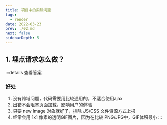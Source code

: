 ```yaml
---
title: 项目中的实际问题
tags: 
  - render
date: 2022-03-23
prev: ./02.md
next: false
sidebarDepth: 5
---
```


## 1. 埋点请求怎么做？

:::details 查看答案

### 好处
1. 没有跨域问题，代码需要用比较通用的，不适合使用ajax
2. 出错不会阻塞页面加载，影响用户的体验
3. 只要 new Image 对象就好了，排除 JS/CSS 文件资源方式上报
4. 经常会用 1x1 像素的透明GIF图片，因为在比较 PNG/JPG中，GIF体积最小
:::
